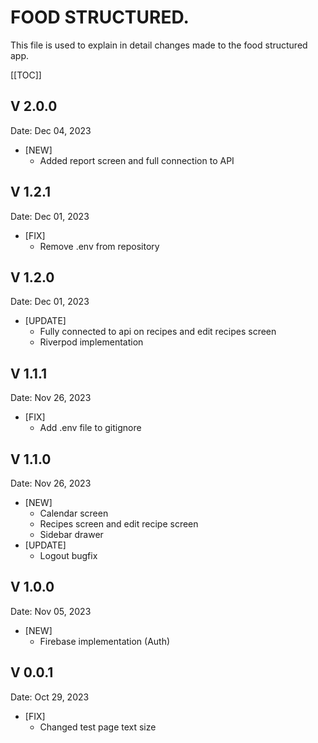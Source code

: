 # FOOD STRUCTURED.
This file is used to explain in detail changes made to the food structured app.
​
<!-- TOC -->
  [[TOC]]

## V 2.0.0
Date: Dec 04, 2023
* [NEW]
  * Added report screen and full connection to API

## V 1.2.1
Date: Dec 01, 2023
* [FIX]
  * Remove .env from repository

## V 1.2.0
Date: Dec 01, 2023
* [UPDATE]
  * Fully connected to api on recipes and edit recipes screen
  * Riverpod implementation

## V 1.1.1
Date: Nov 26, 2023
* [FIX]
  * Add .env file to gitignore

## V 1.1.0
Date: Nov 26, 2023
* [NEW]
  * Calendar screen
  * Recipes screen and edit recipe screen
  * Sidebar drawer
* [UPDATE]
  * Logout bugfix

## V 1.0.0
Date: Nov 05, 2023
* [NEW]
  * Firebase implementation (Auth)

## V 0.0.1
Date: Oct 29, 2023
* [FIX]
  * Changed test page text size